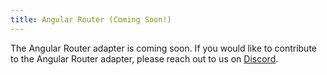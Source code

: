 ```yaml
---
title: Angular Router (Coming Soon!)
---
```


The Angular Router adapter is coming soon. If you would like to contribute to the Angular Router adapter, please reach out to us on [Discord](https://tlinz.com/discord).

<!-- You can install TanStack Router with [NPM](https://npmjs.com),
[Yarn](https://yarnpkg.com), or a good ol' `<script>` via
[unpkg.com](https://unpkg.com).

### NPM

```sh
npm install @tanstack/solid-router --save
```

or

```sh
yarn add @tanstack/solid-router
``` -->

